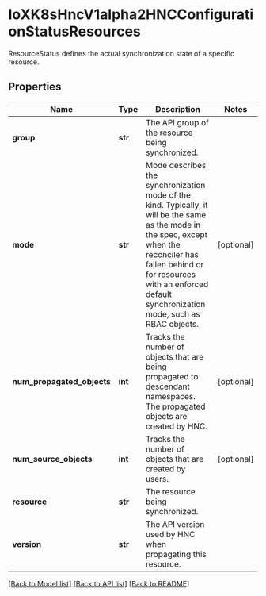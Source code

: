 # IoXK8sHncV1alpha2HNCConfigurationStatusResources

ResourceStatus defines the actual synchronization state of a specific resource.
## Properties
Name | Type | Description | Notes
------------ | ------------- | ------------- | -------------
**group** | **str** | The API group of the resource being synchronized. | 
**mode** | **str** | Mode describes the synchronization mode of the kind. Typically, it will be the same as the mode in the spec, except when the reconciler has fallen behind or for resources with an enforced default synchronization mode, such as RBAC objects. | [optional] 
**num_propagated_objects** | **int** | Tracks the number of objects that are being propagated to descendant namespaces. The propagated objects are created by HNC. | [optional] 
**num_source_objects** | **int** | Tracks the number of objects that are created by users. | [optional] 
**resource** | **str** | The resource being synchronized. | 
**version** | **str** | The API version used by HNC when propagating this resource. | 

[[Back to Model list]](../README.md#documentation-for-models) [[Back to API list]](../README.md#documentation-for-api-endpoints) [[Back to README]](../README.md)



